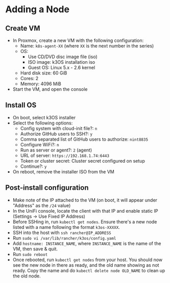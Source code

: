 # Adding a Node

## Create VM

- In Proxmox, create a new VM with the following configuration:
    - Name: `k8s-agent-XX` (where `XX` is the next number in the series)
    - OS:
        - Use CD/DVD disc image file (iso)
        - ISO image: k3OS installation iso
        - Guest OS: Linux 5.x - 2.6 kernel
    - Hard disk size: 60 GiB
    - Cores: 2
    - Memory: 4096 MiB
- Start the VM, and open the console

## Install OS

- On boot, select k3OS installer
- Select the following options:
    - Config system with cloud-init file?: `n`
    - Authorize GitHub users to SSH?: `y`
    - Comma separated list of GitHub users to authorize: `nint8835`
    - Configure WiFi?: `n`
    - Run as server or agent?: `2` (agent)
    - URL of server: `https://192.168.1.74:6443`
    - Token or cluster secret: Cluster secret configured on setup
    - Continue?: `y`
- On reboot, remove the installer ISO from the VM

## Post-install configuration

- Make note of the IP attached to the VM (on boot, it will appear under "Address" as the `/24` value)
- In the UniFi console, locate the client with that IP and enable static IP (Settings -> Use Fixed IP Address)
- Before SSHing in, run `kubectl get nodes`. Ensure there's a new node listed with a name following the format `k3os-XXXXX`.
- SSH into the host with `ssh rancher@IP_ADDRESS`
- Run `sudo vi /var/lib/rancher/k3os/config.yaml`
- Add `hostname: INSTANCE_NAME`, where `INSTANCE_NAME` is the name of the VM, then save & quit.
- Run `sudo reboot`
- Once rebooted, run `kubectl get nodes` from your host. You should now see the new node in there as ready, and the old name showing as not ready. Copy the name and do `kubectl delete node OLD_NAME` to clean up the old node.
